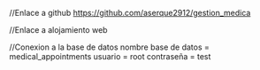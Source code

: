 //Enlace a github
https://github.com/aserque2912/gestion_medica

//Enlace a alojamiento web


//Conexion a la base de datos
    nombre base de datos = medical_appointments
    usuario = root
    contraseña = test